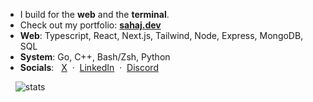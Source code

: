 - I build for the **web** and the **terminal**.  
- Check out my portfolio: **[sahaj.dev](https://sahaj.dev)**
- **Web**: Typescript, React, Next.js, Tailwind, Node, Express, MongoDB, SQL
- **System**: Go, C++, Bash/Zsh, Python
- **Socials**:  &nbsp; [X](https://twitter.com/sahaj__b) &nbsp;·&nbsp; [LinkedIn](https://www.linkedin.com/in/sahaj-bhatt-9b8b381b0/) &nbsp;·&nbsp; [Discord](https://discord.com/users/722399437875576874)

&nbsp;&nbsp;&nbsp; ![stats](https://github-readme-stats.vercel.app/api?username=sahaj-b&show_icons=true&custom_title=Git%20Gud%20Meter&hide_rank=true&hide=prs,issues,contribs&title_color=4493F8&icon_color=4493F8&text_color=F0F6FC&border_color=383F48&bg_color=00000000)
